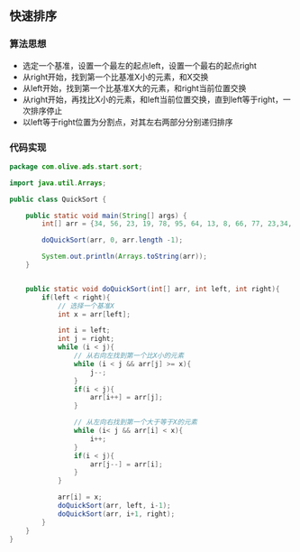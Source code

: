 ## 快速排序

### 算法思想
* 选定一个基准，设置一个最左的起点left，设置一个最右的起点right
* 从right开始，找到第一个比基准X小的元素，和X交换
* 从left开始，找到第一个比基准X大的元素，和right当前位置交换
* 从right开始，再找比X小的元素，和left当前位置交换，直到left等于right，一次排序停止
* 以left等于right位置为分割点，对其左右两部分分别递归排序

### 代码实现
```java
package com.olive.ads.start.sort;

import java.util.Arrays;

public class QuickSort {

    public static void main(String[] args) {
        int[] arr = {34, 56, 23, 19, 78, 95, 64, 13, 8, 66, 77, 23,34, 87, 36};

        doQuickSort(arr, 0, arr.length -1);

        System.out.println(Arrays.toString(arr));
    }


    public static void doQuickSort(int[] arr, int left, int right){
        if(left < right){
            // 选择一个基准X
            int x = arr[left];

            int i = left;
            int j = right;
            while (i < j){
                // 从右向左找到第一个比X小的元素
                while (i < j && arr[j] >= x){
                    j--;
                }
                if(i < j){
                    arr[i++] = arr[j];
                }

                // 从左向右找到第一个大于等于X的元素
                while (i< j && arr[i] < x){
                    i++;
                }
                if(i < j){
                    arr[j--] = arr[i];
                }
            }

            arr[i] = x;
            doQuickSort(arr, left, i-1);
            doQuickSort(arr, i+1, right);
        }
    }
}

```